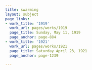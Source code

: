 ```yaml
---
title: swarming
layout: subject
page_links:
- work_title: '1919'
  work_url: pages/works/1919
  page_title: Sunday, May 11, 1919
  page_anchor: page-884
- work_title: '1921'
  work_url: pages/works/1921
  page_title: Saturday April 23, 1921
  page_anchor: page-1239

---
```

